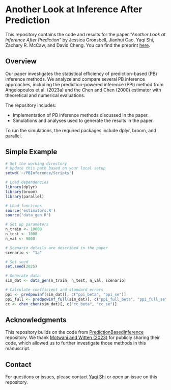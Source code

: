 # Another Look at Inference After Prediction

This repository contains the code and results for the paper *"Another Look at Inference After Prediction"* by Jessica Gronsbell,  Jianhui Gao, Yaqi Shi, Zachary R. McCaw, and David Cheng. You can find the preprint [here](https://arxiv.org/abs/2411.19908).

## Overview

Our paper investigates the statistical efficiency of prediction-based (PB) inference methods. We analyze and compare several PB inference approaches, including the prediction-powered inference (PPI) method from Angelopoulos et al. (2023a) and the Chen and Chen (2000) estimator with theoretical and numerical evaluations.

The repository includes:
- Implementation of PB inference methods discussed in the paper.
- Simulations and analyses used to generate the results in the paper.

To run the simulations, the required packages include dplyr, broom, and parallel.

## Simple Example

``` r
# Set the working directory
# Update this path based on your local setup
setwd('~/PBInference/Scripts')

# Load dependencies
library(dplyr)
library(broom)
library(parallel)

# Load functions
source('estimators.R')
source('data_gen.R')

# Set up parameters
n_train <- 10000
n_test <- 1000
n_val <- 9000

# Scenario details are described in the paper
scenario <- "1a"

# Set seed
set.seed(2025)

# Generate data
sim_dat <- data_gen(n_train, n_test, n_val, scenario)

# Calculate coefficient and standard errors
ppi <- predpowinf(sim_dat)[, c("ppi_beta", "ppi_se")]
ppi_full <- predpowinf_full(sim_dat)[, c("ppi_full_beta", "ppi_full_se")]
cc <- chen_chen(sim_dat)[, c("cc_beta", "cc_se")]
```

## Acknowledgments

This repository builds on the code from [PredictionBasedInference](https://github.com/keshav-motwani/PredictionBasedInference) repository. We thank [Motwani and Witten (2023)](https://www.jmlr.org/papers/volume24/23-0896/23-0896.pdf) for publicly sharing their code, which allowed us to further investigate those methods in this manuscript. 


## Contact

For questions or issues, please contact [Yaqi Shi](mailto:yaqi.shi@mail.utoronto.com) or open an issue on this repository.

